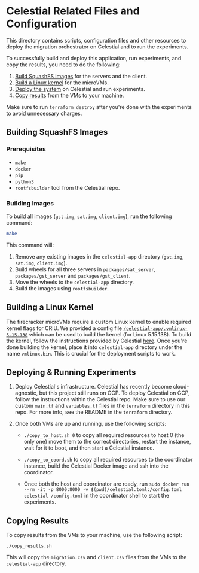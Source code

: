 # Celestial Related Files and Configuration
This directory contains scripts, configuration files and other resources to deploy the migration orchestrator on Celestial and to run the experiments.

To successfully build and deploy this application, run experiments, and copy the results, you need to do the following:
1. [Build SquashFS images](#building-squashfs-images) for the servers and the client.
2. [Build a Linux kernel](#building-a-linux-kernel) for the microVMs.
3. [Deploy the system](#deploying-the-system) on Celestial and run experiments.
4. [Copy results](#copying-results) from the VMs to your machine.

Make sure to run `terraform destroy` after you're done with the experiments to avoid unnecessary charges.

## Building SquashFS Images
### Prerequisites
- `make`
- `docker`
- `pip`
- `python3`
- `rootfsbuilder` tool from the Celestial repo.


### Building Images

To build all images (`gst.img`, `sat.img`, `client.img`), run the following command:
```bash
make
```

This command will:
1. Remove any existing images in the `celestial-app` directory (`gst.img`, `sat.img`, `client.img`).
2. Build wheels for all three servers in `packages/sat_server`, `packages/gst_server` and `packages/gst_client`.
3. Move the wheels to the `celestial-app` directory.
4. Build the images using `rootfsbuilder`.

## Building a Linux Kernel
The firecracker microVMs require a custom Linux kernel to enable required kernel flags for CRIU. We provided a config file [`/celestial-app/.vmlinux-5.15.138`](/celestial-app/.vmlinux-5.15.138.config) which can be used to build the kernel (for Linux 5.15.138). To build the kernel, follow the instructions provided by Celestial [here](https://openfogstack.github.io/celestial/kernel). Once you're done building the kernel, place it into `celestial-app` directory under the name `vmlinux.bin`. This is crucial for the deployment scripts to work.

## Deploying & Running Experiments
1. Deploy Celestial's infrastructure. Celestial has recently become cloud-agnostic, but this project still runs on GCP. To deploy Celestial on GCP, follow the instructions within the Celestial repo. Make sure to use our custom `main.tf` and `variables.tf` files in the `terraform` directory in this repo. For more info, see the README in the `terraform` directory.

2. Once both VMs are up and running, use the following scripts:
   - `./copy_to_host.sh 0` to copy all required resources to host 0 (the only one) move them to the correct directories, restart the instance, wait for it to boot, and then start a Celestial instance.

   - `./copy_to_coord.sh` to copy all required resources to the coordinator instance, build the Celestial Docker image and ssh into the coordinator.

   - Once both the host and coordinator are ready, run `sudo docker run --rm -it -p 8000:8000 -v $(pwd)/celestial.toml:/config.toml celestial /config.toml` in the coordinator shell to start the experiments.

## Copying Results
To copy results from the VMs to your machine, use the following script:
```
./copy_results.sh
```
This will copy the `migration.csv` and `client.csv` files from the VMs to the `celestial-app` directory.